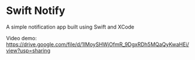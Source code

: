 # Swift Notify

A simple notification app built using Swift and XCode


Video demo: https://drive.google.com/file/d/1lMoySHWjOfmR_9DgxRDh5MQaQyKwaHEi/view?usp=sharing
